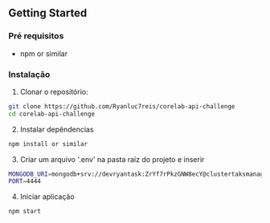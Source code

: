 ## Getting Started

### Pré requisitos

- npm or similar

### Instalação

1. Clonar o repositório:

```bash
git clone https://github.com/Ryanluc7reis/corelab-api-challenge
cd corelab-api-challenge
```

2. Instalar depêndencias

```bash
npm install or similar
```

3. Criar um arquivo '.env' na pasta raíz do projeto e inserir

```bash
MONGODB_URI=mongodb+srv://devryantask:ZrYf7rPkzGNW8ecY@clustertaksmanager.8iltbeh.mongodb.net/devryantask?retryWrites=true&w=majority
PORT=4444
```

4. Iniciar aplicação

```bash
npm start
```
